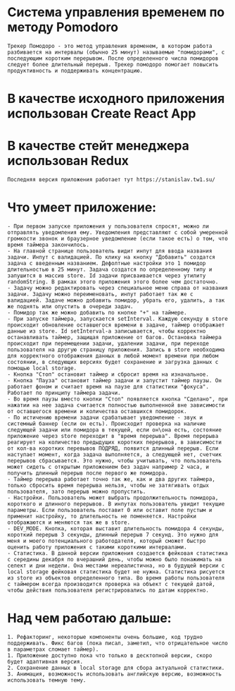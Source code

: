 # Система управления временем по методу Pomodoro
    Трекер Помодоро - это метод управления временем, в котором работа разбивается на интервалы (обычно 25 минут) называемые "помидорами", с последующим коротким перерывом. После определенного числа помидоров следует более длительный перерыв. Трекер помодоро помогает повысить продуктивность и поддерживать концентрацию.
# В качестве исходного приложения использован Create React App
# В качестве стейт менеджера использован Redux
    Последняя версия приложения работает тут https://stanislav.tw1.su/
# Что умеет приложение:
    - При первом запуске приложения у пользователя спросят, можно ли отправлять уведомления ему. Уведомления представляют с собой умеренной громкости звонок и браузерное уведомление (если такое есть) о том, что время таймера закончилось.
    - На главной странице пользователь видит инпут для ввода названия задачи. Инпут с валидацией. По клику на кнопку "Добавить" создатся задача с введенным названием. Дефолтные настройки это 1 помидор длительностью в 25 минут. Задача создатся по определенному типу и запушится в массив store. Id задачи присваивается через утилиту randomString. В рамках этого приложения этого более чем достаточно.
    - Задачу можно редактировать через специальное меню справа от названия задачи. Задачу можно переименовать, инпут работает так же с валидацией. Задаче можно добавить помидор, убрать его, удалить, а так же поднять или опустить в очереди задач.
    - Помидор так же можно добавить по кнопке "+" на таймере.
    - При запуске таймера, запускается setInterval. Каждую секунду в store происходит обновление оставшегося времени в задаче, таймер отображает данные из store. Id setInterval-а записывается, чтобы корректно останавливать таймер, защищая приложение от багов. Остановка таймера происходит при перемещении задачи, удалении задачи, при переходе пользователя на другую страницу приложения. Запись в store необходима для корректного отображения данных в любой момент времени при любом состоянии, в следующих версиях будет сохранение и загрузка данных с помощью local storage.
    - Кнопка "Стоп" остановит таймер и сбросит время на изначальное.
    - Кнопка "Пауза" остановит таймер задачи и запустит таймер паузы. Он работает фоном и считает время на паузе для статистики "фокуса". Работает по принципу таймера задачи.
    - Во время паузы вместо кнопки "Стоп" появляется кнопка "Сделано", при нажатии на нее задача считается полностью выполненной вне зависимости от оставшегося времени и количества оставшихся помидорок.
    - По истичению времени задачи срабатывает уведомление - звук и системный баннер (если он есть). Происходит проверка на наличие следующей задачи или помидора в текущей, если он\она есть, состояние приложение через store переходит в "время перерыва". Время перерыва реагирует на количество предыдущих коротких перерывов, в зависимости от кол-ва коротких перевывов ПОДРЯД, появится длинный перерыв. Если наступает момент, когда задача выполняется, а следующей нет, счетчик перерывов сбрасывается. Это нужно, чтобы учитывать, что пользователь может сидеть с открытым приложением без задач например 2 часа, и получить длинный перерыв после первого же помидора.
    - Таймер перерыва работает точно так же, как и два других таймера, только сбросить время перерыва нельзя, чтобы не затягивать отдых пользователя, зато перерыв можно пропустить.
    - Настройки. Пользователь может выбрать продолжительность помидора, короткого и длинного перерывов. В инпутах пользователь увидит текущие параметры. Если пользователь поставит 0 или оставит поле пустым и применит настройку, то длительность не поменяется. Настройки отображаются и меняются так же в store.
    - DEV_MODE. Кнопка, которая выставит длительность помидора 4 секунды, короткий перерыв 3 секунды, длинный перерыв 7 секунд. Это нужно для меня и моего потенциального работодателя, который сможет быстро оценить работу приложения с такими короткими интервалами.
    - Статистика. В данной версии приложения создается фейковая статистика с середины декабря по вчерашний день, чтобы можно было понажимать на селект и дни недели. Она местами нереалистична, но в будущей версии с local storage фейковая статистика будет не нужна. Статистика рисуется из store из объектов определенного типа. Во время работы пользователя с таймером всегда производится проверка на объект с текущей датой, чтобы действия пользователя регистрировались по датам корректно.
# Над чем работаю дальше:
    1. Рефакторинг, некоторые компоненты очень большие, код трудно поддерживать. Фикс багов (пока писал, заметил, что отрицательное число в параметрах сломает таймер).
    1. Приложение доступно пока что только в десктопной версии, скоро будет адаптивная версия.
    2. Сохранение данных в local storage для сбора актуальной статистики.
    3. Анимация, возможность использовать английскую версию, возможность использовать темную тему.